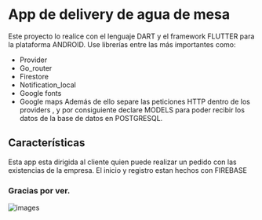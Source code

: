 # App de delivery de agua de mesa 

Este proyecto lo realice con el lenguaje DART y el framework FLUTTER para la plataforma ANDROID. Use librerías entre las más importantes como:
- Provider
- Go_router
- Firestore
- Notification_local
- Google fonts
- Google maps
Además de ello separe las peticiones HTTP dentro de los providers , y por consiguiente declare MODELS para poder recibir los datos de la base de datos en POSTGRESQL.

## Características 

Esta app esta dirigida al cliente quien puede realizar un pedido con las existencias de la empresa. El inicio y registro estan hechos con FIREBASE 

### Gracias por ver.

![images](https://github.com/user-attachments/assets/05644c73-b5c1-4d93-bff0-0d24755992bc)
